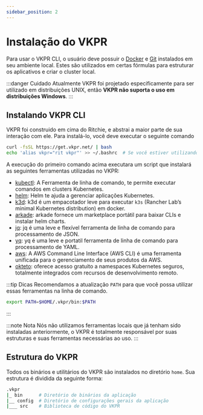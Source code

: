 ```yaml
---
sidebar_position: 2
---
```


# Instalação do VKPR


Para usar o VKPR CLI, o usuário deve possuir o [Docker](https://www.docker.com/) e [Git](https://git-scm.com/) instalados em seu ambiente local. Estes são utilizados em certas fórmulas para estruturar os aplicativos e criar o cluster local.

:::danger Cuidado
  Atualmente VKPR foi projetado especificamente para ser utilizado em distribuições UNIX, então **VKPR não suporta o uso em distribuições Windows**.
:::

## Instalando VKPR CLI

VKPR foi construido em cima do Ritchie, e abstrai a maior parte de sua interação com ele. Para instalá-lo, você deve executar o seguinte comando

```bash
curl -fsSL https://get.vkpr.net/ | bash
echo 'alias vkpr="rit vkpr"' >> ~/.bashrc  # Se você estiver utilizando outro terminal Unix, especifique sua fonte
```

A execução do primeiro comando acima executara um script que instalará as seguintes ferramentas utilizadas no VKPR:

- [kubectl](https://kubernetes.io/docs/tasks/tools/#kubectl): A Ferramenta de linha de comando, te permite executar comandos em clusters Kubernetes.
- [helm](https://helm.sh/docs/intro/install/): Helm te ajuda a gerenciar aplicações Kubernetes.
- [k3d](https://k3d.io/v4.4.8/): k3d é um empacotador leve para executar `k3s` (Rancher Lab’s minimal Kubernetes distribution) em docker.
- [arkade](https://github.com/alexellis/arkade): arkade fornece um marketplace portátil para baixar CLIs e instalar helm charts.
- [jq](https://stedolan.github.io/jq/): jq é uma leve e flexível ferramenta de linha de comando para processamento de JSON.
- [yq](https://mikefarah.gitbook.io/yq/): yq é uma leve e portatil ferramenta de linha de comando para processamento de YAML. 
- [aws](https://aws.amazon.com/cli/): A AWS Command Line Interface (AWS CLI) é uma ferramenta unificada para o gerenciamento de seus produtos da AWS.
- [okteto](https://www.okteto.com/): oferece acesso gratuito a namespaces Kubernetes seguros, totalmente integrados com recursos de desenvolvimento remoto.

:::tip Dicas
Recomendamos a atualização `PATH` para que você possa utilizar essas ferramentas na linha de comando.
```bash
export PATH=$HOME/.vkpr/bin:$PATH
```
:::

:::note Nota
Nós não utilizamos ferramentas locais que já tenham sido instaladas anteriormente, o VKPR é totalmente responsável por suas estruturas e suas ferramentas necessárias ao uso.
:::

## Estrutura do VKPR

Todos os binários e utilitários do VKPR são instalados no diretório `home`.
Sua estrutura é dividida da seguinte forma:
```bash
.vkpr
|_ bin      # Diretório de binários da aplicação
|__ config  # Diretório de configurações gerais da aplicação
|___ src    # Biblioteca de código do VKPR
```
